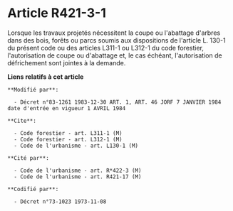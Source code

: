 # Article R421-3-1

Lorsque les travaux projetés nécessitent la coupe ou l'abattage d'arbres dans des bois, forêts ou parcs soumis aux
dispositions de l'article L. 130-1 du présent code ou des articles L311-1 ou L312-1 du code forestier, l'autorisation de
coupe ou d'abattage et, le cas échéant, l'autorisation de défrichement sont jointes à la demande.

**Liens relatifs à cet article**

	**Modifié par**:

	  - Décret n°83-1261 1983-12-30 ART. 1, ART. 46 JORF 7 JANVIER 1984 date d'entrée en vigueur 1 AVRIL 1984

	**Cite**:

	  - Code forestier - art. L311-1 (M)
	  - Code forestier - art. L312-1 (M)
	  - Code de l'urbanisme - art. L130-1 (M)

	**Cité par**:

	  - Code de l'urbanisme - art. R*422-3 (M)
	  - Code de l'urbanisme - art. R421-17 (M)

	**Codifié par**:

	  - Décret n°73-1023 1973-11-08
